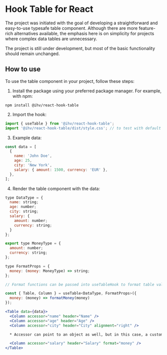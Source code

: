 # Hook Table for React

The project was initiated with the goal of developing a straightforward and easy-to-use typesafe table component. Although there are more feature-rich alternatives available, the emphasis here is on simplicity for projects where complex data tables are unnecessary.

The project is still under development, but most of the basic functionality should remain unchanged.

## How to use

To use the table component in your project, follow these steps:

1. Install the package using your preferred package manager. For example, with npm:

```shell
npm install @ihv/react-hook-table
```

2. Import the hook:

```js
import { useTable } from '@ihv/react-hook-table';
import '@ihv/react-hook-table/dist/style.css'; // to test with default styles
```

3. Example data:

```js
const data = [
  {
    name: 'John Doe',
    age: 25,
    city: 'New York',
    salary: { amount: 1500, currency: 'EUR' },
  },
];
```

4. Render the table component with the data:

```jsx
type DataType = {
  name: string;
  age: number;
  city: string;
  salary: {
    amount: number;
    currency: string;
  }
};

export type MoneyType = {
  amount: number;
  currency: string;
};

type FormatProps = {
  money: (money: MoneyType) => string;
};

// Format functions can be passed into useTableHook to format table values

const { Table, Column } = useTable<DataType, FormatProps>({
  money: (money) => formatMoney(money)
});

<Table data={data}>
  <Column accessor="name" header="Name" />
  <Column accessor="age" header="Age" />
  <Column accessor="city" header="City" alignment="right" />

  * Accessor can point to an object as well, but in this case, a custom format function has to be passed to the hook.

  <Column accessor="salary" header="Salary" format="money" />
</Table>

```
